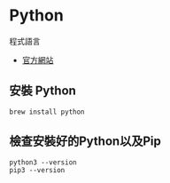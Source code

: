 # Python

程式語言
- [官方網站](https://www.python.org/)

## 安裝 Python

```
brew install python
```

## 檢查安裝好的Python以及Pip

```
python3 --version
pip3 --version
```
